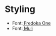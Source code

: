 <h1>Styling</h1>
<ul>
  <li>Font:<a href="https://fonts.google.com/specimen/Fredoka+One"> Fredoka One</a></li>
  <li>Font:<a href="https://fonts.google.com/specimen/Muli?selection.family=Muli"> Muli</a></li>
</ul>
